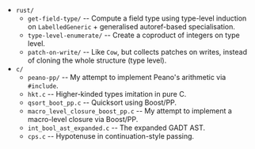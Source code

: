  - `rust/`
   - `get-field-type/` -- Compute a field type using type-level induction on `LabelledGeneric` + generalised autoref-based specialisation.
   - `type-level-enumerate/` -- Create a coproduct of integers on type level.
   - `patch-on-write/` -- Like `Cow`, but collects patches on writes, instead of cloning the whole structure (type level).
 - `c/`
   - `peano-pp/` -- My attempt to implement Peano's arithmetic via `#include`.
   - `hkt.c` -- Higher-kinded types imitation in pure C.
   - `qsort_boot_pp.c` -- Quicksort using Boost/PP.
   - `macro_level_closure_boost_pp.c` -- My attempt to implement a macro-level closure via Boost/PP.
   - `int_bool_ast_expanded.c` -- The expanded GADT AST.
   - `cps.c` -- Hypotenuse in continuation-style passing.
